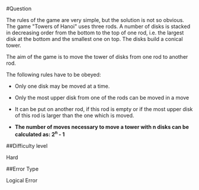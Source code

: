 #Question

The rules of the game are very simple, but the solution is not so obvious. The game "Towers of Hanoi" uses three rods. A number of disks is stacked in decreasing order from the bottom to the top of one rod, i.e. the largest disk at the bottom and the smallest one on top. The disks build a conical tower. <br>

The aim of the game is to move the tower of disks from one rod to another rod.<br>

The following rules have to be obeyed:
  *  Only one disk may be moved at a time.
  *  Only the most upper disk from one of the rods can be moved in a move
  *  It can be put on another rod, if this rod is empty or if the most upper disk of this rod is larger than the one which is moved.
 
* __The number of moves necessary to move a tower with n disks can be calculated as: 2<sup>n</sup> - 1__


##Difficulty level

Hard<br>

##Error Type

Logical Error<br>